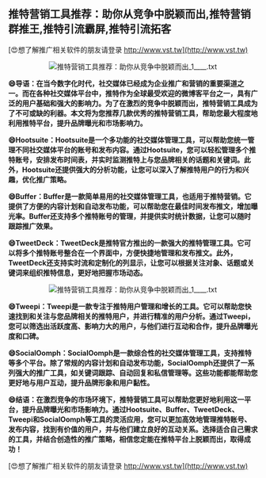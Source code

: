## **推特营销工具推荐：助你从竞争中脱颖而出,推特营销群推王,推特引流霸屏,推特引流拓客**

[😍想了解推广相关软件的朋友请登录 http://www.vst.tw](http://www.vst.tw)

 <center><img src="https://vst.tw/MP4/tuiguang/png/6.png" alt="推特营销工具推荐：助你从竞争中脱颖而出_1____.txt"></center>

**😄导语：在当今数字化时代，社交媒体已经成为企业推广和营销的重要渠道之一。而在各种社交媒体平台中，推特作为全球最受欢迎的微博客平台之一，具有广泛的用户基础和强大的影响力。为了在激烈的竞争中脱颖而出，推特营销工具成为了不可或缺的利器。本文将为您推荐几款优秀的推特营销工具，帮助您最大程度地利用推特平台，提升品牌曝光和市场影响力。**

**😄Hootsuite：Hootsuite是一个多功能的社交媒体管理工具，可以帮助您统一管理不同社交媒体平台的账号和发布内容。通过Hootsuite，您可以轻松管理多个推特账号，安排发布时间表，并实时监测推特上与您品牌相关的话题和关键词。此外，Hootsuite还提供强大的分析功能，让您可以深入了解推特用户的行为和兴趣，优化推广策略。**

**😄Buffer：Buffer是一款简单易用的社交媒体管理工具，也适用于推特营销。它提供了方便的内容计划和自动发布功能，可以帮助您在最佳时间发布推文，增加曝光率。Buffer还支持多个推特账号的管理，并提供实时统计数据，让您可以随时跟踪推广效果。**

**😄TweetDeck：TweetDeck是推特官方推出的一款强大的推特管理工具。它可以将多个推特账号整合在一个界面中，方便快捷地管理和发布推文。此外，TweetDeck还支持实时流和定制化的列显示，让您可以根据关注对象、话题或关键词来组织推特信息，更好地把握市场动态。**

 <center><img src="https://vst.tw/MP4/tuiguang/png/5.png" alt="推特营销工具推荐：助你从竞争中脱颖而出_1____.txt"></center>

**😄Tweepi：Tweepi是一款专注于推特用户管理和增长的工具。它可以帮助您快速找到和关注与您品牌相关的推特用户，并进行精准的用户分析。通过Tweepi，您可以筛选出活跃度高、影响力大的用户，与他们进行互动和合作，提升品牌曝光度和口碑。**

**😄SocialOomph：SocialOomph是一款综合性的社交媒体管理工具，支持推特等多个平台。除了常规的内容计划和自动发布功能，SocialOomph还提供了一系列强大的推广工具，如关键词跟踪、自动回复和私信管理等。这些功能都能帮助您更好地与用户互动，提升品牌形象和用户黏性。**

**😄结语：在激烈竞争的市场环境下，推特营销工具可以帮助您更好地利用这一平台，提升品牌曝光和市场影响力。通过Hootsuite、Buffer、TweetDeck、Tweepi和SocialOomph等工具的灵活应用，您可以更加高效地管理推特账号、发布内容，找到有价值的用户，并与他们建立良好的互动关系。选择适合自己需求的工具，并结合创造性的推广策略，相信您定能在推特平台上脱颖而出，取得成功！**

[😍想了解推广相关软件的朋友请登录 http://www.vst.tw](http://www.vst.tw)



